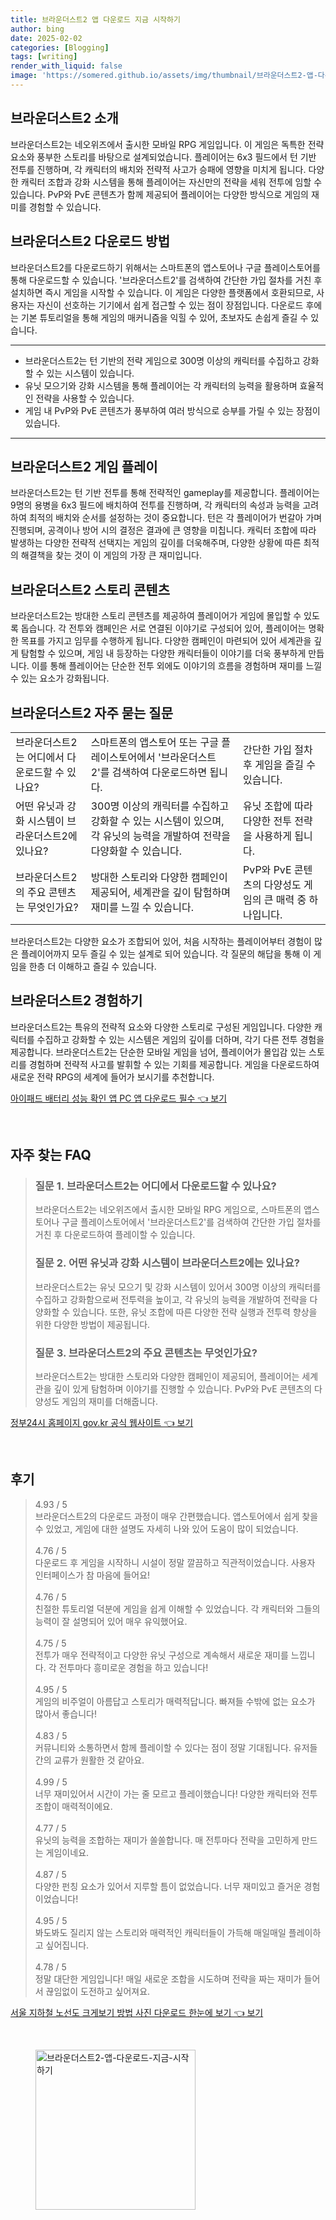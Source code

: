```yaml
---
title: 브라운더스트2 앱 다운로드 지금 시작하기
author: bing
date: 2025-02-02
categories: [Blogging]
tags: [writing]
render_with_liquid: false
image: 'https://somered.github.io/assets/img/thumbnail/브라운더스트2-앱-다운로드-지금-시작하기.webp'
---
```



<h2 id='브라운더스트2_소개'>브라운더스트2 소개</h2>

<p>브라운더스트2는 네오위즈에서 출시한 모바일 RPG 게임입니다. 이 게임은 독특한 전략 요소와 풍부한 스토리를 바탕으로 설계되었습니다. 플레이어는 6x3 필드에서 턴 기반 전투를 진행하며, 각 캐릭터의 배치와 전략적 사고가 승패에 영향을 미치게 됩니다. 다양한 캐릭터 조합과 강화 시스템을 통해 플레이어는 자신만의 전략을 세워 전투에 임할 수 있습니다. PvP와 PvE 콘텐츠가 함께 제공되어 플레이어는 다양한 방식으로 게임의 재미를 경험할 수 있습니다.</p>

<h2 id='다운로드_방법'>브라운더스트2 다운로드 방법</h2>

<p>브라운더스트2를 다운로드하기 위해서는 스마트폰의 앱스토어나 구글 플레이스토어를 통해 다운로드할 수 있습니다. '브라운더스트2'를 검색하여 간단한 가입 절차를 거친 후 설치하면 즉시 게임을 시작할 수 있습니다. 이 게임은 다양한 플랫폼에서 호환되므로, 사용자는 자신이 선호하는 기기에서 쉽게 접근할 수 있는 점이 장점입니다. 다운로드 후에는 기본 튜토리얼을 통해 게임의 매커니즘을 익힐 수 있어, 초보자도 손쉽게 즐길 수 있습니다.</p>

<hr />

<ul>
    <li>브라운더스트2는 턴 기반의 전략 게임으로 300명 이상의 캐릭터를 수집하고 강화할 수 있는 시스템이 있습니다.</li>
    <li>유닛 모으기와 강화 시스템을 통해 플레이어는 각 캐릭터의 능력을 활용하며 효율적인 전략을 사용할 수 있습니다.</li>
    <li>게임 내 PvP와 PvE 콘텐츠가 풍부하여 여러 방식으로 승부를 가릴 수 있는 장점이 있습니다.</li>
</ul>

<hr />

<h2 id='게임_플레이'>브라운더스트2 게임 플레이</h2>

<p>브라운더스트2는 턴 기반 전투를 통해 전략적인 gameplay를 제공합니다. 플레이어는 9명의 용병을 6x3 필드에 배치하여 전투를 진행하며, 각 캐릭터의 속성과 능력을 고려하여 최적의 배치와 순서를 설정하는 것이 중요합니다. 턴은 각 플레이어가 번갈아 가며 진행되며, 공격이나 방어 시의 결정은 결과에 큰 영향을 미칩니다. 캐릭터 조합에 따라 발생하는 다양한 전략적 선택지는 게임의 깊이를 더욱해주며, 다양한 상황에 따른 최적의 해결책을 찾는 것이 이 게임의 가장 큰 재미입니다.</p>

<h2 id='스토리_콘텐츠'>브라운더스트2 스토리 콘텐츠</h2>

<p>브라운더스트2는 방대한 스토리 콘텐츠를 제공하여 플레이어가 게임에 몰입할 수 있도록 돕습니다. 각 전투와 캠페인은 서로 연결된 이야기로 구성되어 있어, 플레이어는 명확한 목표를 가지고 임무를 수행하게 됩니다. 다양한 캠페인이 마련되어 있어 세계관을 깊게 탐험할 수 있으며, 게임 내 등장하는 다양한 캐릭터들이 이야기를 더욱 풍부하게 만듭니다. 이를 통해 플레이어는 단순한 전투 외에도 이야기의 흐름을 경험하며 재미를 느낄 수 있는 요소가 강화됩니다.</p>

<h2 id='자주_묻는_질문'>브라운더스트2 자주 묻는 질문</h2>

<table>
    <tr>
        <td>브라운더스트2는 어디에서 다운로드할 수 있나요?</td>
        <td>스마트폰의 앱스토어 또는 구글 플레이스토어에서 '브라운더스트2'를 검색하여 다운로드하면 됩니다.</td>
        <td>간단한 가입 절차 후 게임을 즐길 수 있습니다.</td>
    </tr>
    <tr>
        <td>어떤 유닛과 강화 시스템이 브라운더스트2에 있나요?</td>
        <td>300명 이상의 캐릭터를 수집하고 강화할 수 있는 시스템이 있으며, 각 유닛의 능력을 개발하여 전략을 다양화할 수 있습니다.</td>
        <td>유닛 조합에 따라 다양한 전투 전략을 사용하게 됩니다.</td>
    </tr>
    <tr>
        <td>브라운더스트2의 주요 콘텐츠는 무엇인가요?</td>
        <td>방대한 스토리와 다양한 캠페인이 제공되어, 세계관을 깊이 탐험하며 재미를 느낄 수 있습니다.</td>
        <td>PvP와 PvE 콘텐츠의 다양성도 게임의 큰 매력 중 하나입니다.</td>
    </tr>
</table>

<p>브라운더스트2는 다양한 요소가 조합되어 있어, 처음 시작하는 플레이어부터 경험이 많은 플레이어까지 모두 즐길 수 있는 설계로 되어 있습니다. 각 질문의 해답을 통해 이 게임을 한층 더 이해하고 즐길 수 있습니다.</p>

<h2 id='결론'>브라운더스트2 경험하기</h2>

<p>브라운더스트2는 특유의 전략적 요소와 다양한 스토리로 구성된 게임입니다. 다양한 캐릭터를 수집하고 강화할 수 있는 시스템은 게임의 깊이를 더하며, 각기 다른 전투 경험을 제공합니다. 브라운더스트2는 단순한 모바일 게임을 넘어, 플레이어가 몰입감 있는 스토리를 경험하며 전략적 사고를 발휘할 수 있는 기회를 제공합니다. 게임을 다운로드하여 새로운 전략 RPG의 세계에 들어가 보시기를 추천합니다.</p>


<p><a class="click-button" title="아이패드 배터리 성능 확인 앱 PC 앱 다운로드 필수" href="https://somered.github.io/posts/%EC%95%84%EC%9D%B4%ED%8C%A8%EB%93%9C-%EB%B0%B0%ED%84%B0%EB%A6%AC-%EC%84%B1%EB%8A%A5-%ED%99%95%EC%9D%B8-%EC%95%B1-PC-%EC%95%B1-%EB%8B%A4%EC%9A%B4%EB%A1%9C%EB%93%9C-%ED%95%84%EC%88%98/" rel="dofollow">아이패드 배터리 성능 확인 앱 PC 앱 다운로드 필수 👈 보기</a></p><br>
<h2 id='자주_찾는_FAQ'>자주 찾는 FAQ</h2>
<div itemscope="" itemtype="https://schema.org/FAQPage"> 
<blockquote> 
<div itemscope="" itemprop="mainEntity" itemtype="https://schema.org/Question"> 
<h3 itemprop="name">질문 1. 브라운더스트2는 어디에서 다운로드할 수 있나요?</h3> 
<div itemscope="" itemprop="acceptedAnswer" itemtype="https://schema.org/Answer"> 
<span itemprop="text"> 
<p>브라운더스트2는 네오위즈에서 출시한 모바일 RPG 게임으로, 스마트폰의 앱스토어나 구글 플레이스토어에서 '브라운더스트2'를 검색하여 간단한 가입 절차를 거친 후 다운로드하여 플레이할 수 있습니다.</p> 
</span> 
</div> 
</div> 
<div itemscope="" itemprop="mainEntity" itemtype="https://schema.org/Question"> 
<h3 itemprop="name">질문 2. 어떤 유닛과 강화 시스템이 브라운더스트2에는 있나요?</h3> 
<div itemscope="" itemprop="acceptedAnswer" itemtype="https://schema.org/Answer"> 
<span itemprop="text"> 
<p>브라운더스트2는 유닛 모으기 및 강화 시스템이 있어서 300명 이상의 캐릭터를 수집하고 강화함으로써 전투력을 높이고, 각 유닛의 능력을 개발하여 전략을 다양화할 수 있습니다. 또한, 유닛 조합에 따른 다양한 전략 실행과 전투력 향상을 위한 다양한 방법이 제공됩니다.</p> 
</span> 
</div> 
</div> 
<div itemscope="" itemprop="mainEntity" itemtype="https://schema.org/Question"> 
<h3 itemprop="name">질문 3. 브라운더스트2의 주요 콘텐츠는 무엇인가요?</h3> 
<div itemscope="" itemprop="acceptedAnswer" itemtype="https://schema.org/Answer"> 
<span itemprop="text"> 
<p>브라운더스트2는 방대한 스토리와 다양한 캠페인이 제공되어, 플레이어는 세계관을 깊이 있게 탐험하며 이야기를 진행할 수 있습니다. PvP와 PvE 콘텐츠의 다양성도 게임의 재미를 더해줍니다.</p> 
</span> 
</div> 
</div> 
</blockquote> 
</div>
<p><a class="click-button" title="정부24시 홈페이지 gov.kr 공식 웹사이트" href="https://somered.github.io/posts/%EC%A0%95%EB%B6%8024%EC%8B%9C-%ED%99%88%ED%8E%98%EC%9D%B4%EC%A7%80-gov.kr-%EA%B3%B5%EC%8B%9D-%EC%9B%B9%EC%82%AC%EC%9D%B4%ED%8A%B8/" rel="dofollow">정부24시 홈페이지 gov.kr 공식 웹사이트 👈 보기</a></p><br>
<h2 id='후기'>후기</h2>
<div itemscope itemtype="https://schema.org/Product">
  <blockquote>
  <div itemprop="review" itemscope itemtype="https://schema.org/Review">
      <div itemprop="reviewRating" itemscope itemtype="https://schema.org/Rating"> <span itemprop="ratingValue">4.93</span> / <span itemprop="bestRating">5</span> </div>
      <span itemprop="reviewBody">브라운더스트2의 다운로드 과정이 매우 간편했습니다. 앱스토어에서 쉽게 찾을 수 있었고, 게임에 대한 설명도 자세히 나와 있어 도움이 많이 되었습니다.</span>
  </div>
  <br>
  <div itemprop="review" itemscope itemtype="https://schema.org/Review">
      <div itemprop="reviewRating" itemscope itemtype="https://schema.org/Rating"> <span itemprop="ratingValue">4.76</span> / <span itemprop="bestRating">5</span> </div>
      <span itemprop="reviewBody">다운로드 후 게임을 시작하니 시설이 정말 깔끔하고 직관적이었습니다. 사용자 인터페이스가 참 마음에 들어요!</span>
  </div>
  <br>
  <div itemprop="review" itemscope itemtype="https://schema.org/Review">
      <div itemprop="reviewRating" itemscope itemtype="https://schema.org/Rating"> <span itemprop="ratingValue">4.76</span> / <span itemprop="bestRating">5</span> </div>
      <span itemprop="reviewBody">친절한 튜토리얼 덕분에 게임을 쉽게 이해할 수 있었습니다. 각 캐릭터와 그들의 능력이 잘 설명되어 있어 매우 유익했어요.</span>
  </div>
  <br>
  <div itemprop="review" itemscope itemtype="https://schema.org/Review">
      <div itemprop="reviewRating" itemscope itemtype="https://schema.org/Rating"> <span itemprop="ratingValue">4.75</span> / <span itemprop="bestRating">5</span> </div>
      <span itemprop="reviewBody">전투가 매우 전략적이고 다양한 유닛 구성으로 계속해서 새로운 재미를 느낍니다. 각 전투마다 흥미로운 경험을 하고 있습니다!</span>
  </div>
  <br>
  <div itemprop="review" itemscope itemtype="https://schema.org/Review">
      <div itemprop="reviewRating" itemscope itemtype="https://schema.org/Rating"> <span itemprop="ratingValue">4.95</span> / <span itemprop="bestRating">5</span> </div>
      <span itemprop="reviewBody">게임의 비주얼이 아름답고 스토리가 매력적답니다. 빠져들 수밖에 없는 요소가 많아서 좋습니다!</span>
  </div>
  <br>
  <div itemprop="review" itemscope itemtype="https://schema.org/Review">
      <div itemprop="reviewRating" itemscope itemtype="https://schema.org/Rating"> <span itemprop="ratingValue">4.83</span> / <span itemprop="bestRating">5</span> </div>
      <span itemprop="reviewBody">커뮤니티와 소통하면서 함께 플레이할 수 있다는 점이 정말 기대됩니다. 유저들 간의 교류가 원활한 것 같아요.</span>
  </div>
  <br>
  <div itemprop="review" itemscope itemtype="https://schema.org/Review">
      <div itemprop="reviewRating" itemscope itemtype="https://schema.org/Rating"> <span itemprop="ratingValue">4.99</span> / <span itemprop="bestRating">5</span> </div>
      <span itemprop="reviewBody">너무 재미있어서 시간이 가는 줄 모르고 플레이했습니다! 다양한 캐릭터와 전투 조합이 매력적이에요.</span>
  </div>
  <br>
  <div itemprop="review" itemscope itemtype="https://schema.org/Review">
      <div itemprop="reviewRating" itemscope itemtype="https://schema.org/Rating"> <span itemprop="ratingValue">4.77</span> / <span itemprop="bestRating">5</span> </div>
      <span itemprop="reviewBody">유닛의 능력을 조합하는 재미가 쏠쏠합니다. 매 전투마다 전략을 고민하게 만드는 게임이네요.</span>
  </div>
  <br>
  <div itemprop="review" itemscope itemtype="https://schema.org/Review">
      <div itemprop="reviewRating" itemscope itemtype="https://schema.org/Rating"> <span itemprop="ratingValue">4.87</span> / <span itemprop="bestRating">5</span> </div>
      <span itemprop="reviewBody">다양한 펀칭 요소가 있어서 지루할 틈이 없었습니다. 너무 재미있고 즐거운 경험이었습니다!</span>
  </div>
  <br>
  <div itemprop="review" itemscope itemtype="https://schema.org/Review">
      <div itemprop="reviewRating" itemscope itemtype="https://schema.org/Rating"> <span itemprop="ratingValue">4.95</span> / <span itemprop="bestRating">5</span> </div>
      <span itemprop="reviewBody">봐도봐도 질리지 않는 스토리와 매력적인 캐릭터들이 가득해 매일매일 플레이하고 싶어집니다.</span>
  </div>
  <br>
  <div itemprop="review" itemscope itemtype="https://schema.org/Review">
      <div itemprop="reviewRating" itemscope itemtype="https://schema.org/Rating"> <span itemprop="ratingValue">4.78</span> / <span itemprop="bestRating">5</span> </div>
      <span itemprop="reviewBody">정말 대단한 게임입니다! 매일 새로운 조합을 시도하며 전략을 짜는 재미가 들어서 끊임없이 도전하고 싶어져요.</span>
  </div>
  </blockquote>
</div>
<p><a class="click-button" title="서울 지하철 노선도 크게보기 방법 사진 다운로드 한눈에 보기" href="https://somered.github.io/posts/%EC%84%9C%EC%9A%B8-%EC%A7%80%ED%95%98%EC%B2%A0-%EB%85%B8%EC%84%A0%EB%8F%84-%ED%81%AC%EA%B2%8C%EB%B3%B4%EA%B8%B0-%EB%B0%A9%EB%B2%95-%EC%82%AC%EC%A7%84-%EB%8B%A4%EC%9A%B4%EB%A1%9C%EB%93%9C-%ED%95%9C%EB%88%88%EC%97%90-%EB%B3%B4%EA%B8%B0/" rel="dofollow">서울 지하철 노선도 크게보기 방법 사진 다운로드 한눈에 보기 👈 보기</a></p><br>
<figure class="image"><img src="https://somered.github.io/assets/img/thumbnail/브라운더스트2-앱-다운로드-지금-시작하기.webp" alt="브라운더스트2-앱-다운로드-지금-시작하기" width="256" height="256"></figure>